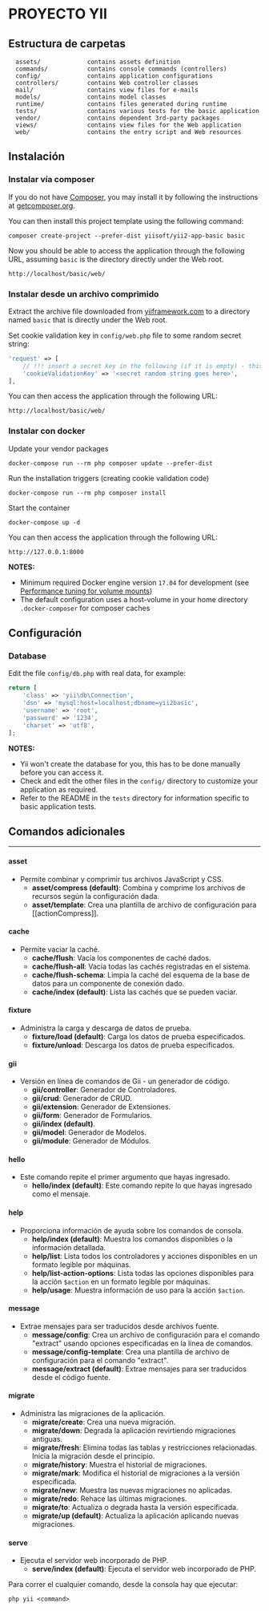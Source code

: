 # PROYECTO YII

Estructura de carpetas
-------------------

      assets/             contains assets definition
      commands/           contains console commands (controllers)
      config/             contains application configurations
      controllers/        contains Web controller classes
      mail/               contains view files for e-mails
      models/             contains model classes
      runtime/            contains files generated during runtime
      tests/              contains various tests for the basic application
      vendor/             contains dependent 3rd-party packages
      views/              contains view files for the Web application
      web/                contains the entry script and Web resources


Instalación
------------

### Instalar vía composer

If you do not have [Composer](https://getcomposer.org/), you may install it by following the instructions
at [getcomposer.org](https://getcomposer.org/doc/00-intro.md#installation-nix).

You can then install this project template using the following command:

~~~
composer create-project --prefer-dist yiisoft/yii2-app-basic basic
~~~

Now you should be able to access the application through the following URL, assuming `basic` is the directory
directly under the Web root.

~~~
http://localhost/basic/web/
~~~

### Instalar desde un archivo comprimido

Extract the archive file downloaded from [yiiframework.com](https://www.yiiframework.com/download/) to
a directory named `basic` that is directly under the Web root.

Set cookie validation key in `config/web.php` file to some random secret string:

```php
'request' => [
    // !!! insert a secret key in the following (if it is empty) - this is required by cookie validation
    'cookieValidationKey' => '<secret random string goes here>',
],
```

You can then access the application through the following URL:

~~~
http://localhost/basic/web/
~~~


### Instalar con docker

Update your vendor packages

    docker-compose run --rm php composer update --prefer-dist
    
Run the installation triggers (creating cookie validation code)

    docker-compose run --rm php composer install    
    
Start the container

    docker-compose up -d
    
You can then access the application through the following URL:

    http://127.0.0.1:8000

**NOTES:** 
- Minimum required Docker engine version `17.04` for development (see [Performance tuning for volume mounts](https://docs.docker.com/docker-for-mac/osxfs-caching/))
- The default configuration uses a host-volume in your home directory `.docker-composer` for composer caches


Configuración
-------------

### Database

Edit the file `config/db.php` with real data, for example:

```php
return [
    'class' => 'yii\db\Connection',
    'dsn' => 'mysql:host=localhost;dbname=yii2basic',
    'username' => 'root',
    'password' => '1234',
    'charset' => 'utf8',
];
```

**NOTES:**
- Yii won't create the database for you, this has to be done manually before you can access it.
- Check and edit the other files in the `config/` directory to customize your application as required.
- Refer to the README in the `tests` directory for information specific to basic application tests.

Comandos adicionales
-------------

---
#### asset
- Permite combinar y comprimir tus archivos JavaScript y CSS.
  - **asset/compress (default)**: Combina y comprime los archivos de recursos según la configuración dada.
  - **asset/template**: Crea una plantilla de archivo de configuración para [[actionCompress]].

#### cache
- Permite vaciar la caché.
  - **cache/flush**: Vacía los componentes de caché dados.
  - **cache/flush-all**: Vacía todas las cachés registradas en el sistema.
  - **cache/flush-schema**: Limpia la caché del esquema de la base de datos para un componente de conexión dado.
  - **cache/index (default)**: Lista las cachés que se pueden vaciar.

#### fixture
- Administra la carga y descarga de datos de prueba.
  - **fixture/load (default)**: Carga los datos de prueba especificados.
  - **fixture/unload**: Descarga los datos de prueba especificados.

#### gii
- Versión en línea de comandos de Gii - un generador de código.
  - **gii/controller**: Generador de Controladores.
  - **gii/crud**: Generador de CRUD.
  - **gii/extension**: Generador de Extensiones.
  - **gii/form**: Generador de Formularios.
  - **gii/index (default)**.
  - **gii/model**: Generador de Modelos.
  - **gii/module**: Generador de Módulos.

#### hello
- Este comando repite el primer argumento que hayas ingresado.
  - **hello/index (default)**: Este comando repite lo que hayas ingresado como el mensaje.

#### help
- Proporciona información de ayuda sobre los comandos de consola.
  - **help/index (default)**: Muestra los comandos disponibles o la información detallada.
  - **help/list**: Lista todos los controladores y acciones disponibles en un formato legible por máquinas.
  - **help/list-action-options**: Lista todas las opciones disponibles para la acción `$action` en un formato legible por máquinas.
  - **help/usage**: Muestra información de uso para la acción `$action`.

#### message
- Extrae mensajes para ser traducidos desde archivos fuente.
  - **message/config**: Crea un archivo de configuración para el comando "extract" usando opciones especificadas en la línea de comandos.
  - **message/config-template**: Crea una plantilla de archivo de configuración para el comando "extract".
  - **message/extract (default)**: Extrae mensajes para ser traducidos desde el código fuente.

#### migrate
- Administra las migraciones de la aplicación.
  - **migrate/create**: Crea una nueva migración.
  - **migrate/down**: Degrada la aplicación revirtiendo migraciones antiguas.
  - **migrate/fresh**: Elimina todas las tablas y restricciones relacionadas. Inicia la migración desde el principio.
  - **migrate/history**: Muestra el historial de migraciones.
  - **migrate/mark**: Modifica el historial de migraciones a la versión especificada.
  - **migrate/new**: Muestra las nuevas migraciones no aplicadas.
  - **migrate/redo**: Rehace las últimas migraciones.
  - **migrate/to**: Actualiza o degrada hasta la versión especificada.
  - **migrate/up (default)**: Actualiza la aplicación aplicando nuevas migraciones.

#### serve
- Ejecuta el servidor web incorporado de PHP.
  - **serve/index (default)**: Ejecuta el servidor web incorporado de PHP.

Para correr el cualquier comando, desde la consola hay que ejecutar:

```
php yii <command>
```
